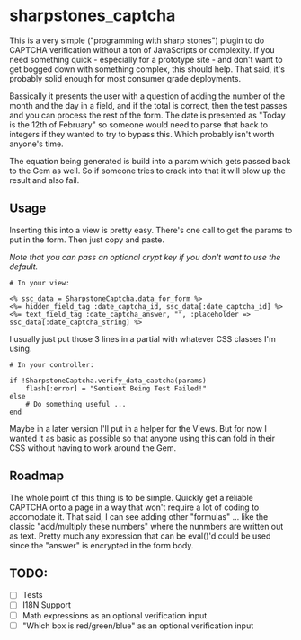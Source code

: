 # sharpstones_captcha

This is a very simple ("programming with sharp stones") plugin to do CAPTCHA verification without a ton of JavaScripts or complexity. If you need something quick - especially for a prototype site - and don't want to get bogged down with something complex, this should help. That said, it's probably solid enough for most consumer grade deployments.

Bassically it presents the user with a question of adding the number of the month and the day in a field, and if the total is correct, then the test passes and you can process the rest of the form. The date is presented as "Today is the 12th of February" so someone would need to parse that back to integers if they wanted to try to bypass this. Which probably isn't worth anyone's time.

The equation being generated is build into a param which gets passed back to the Gem as well. So if someone tries to crack into that it will blow up the result and also fail.

## Usage

Inserting this into a view is pretty easy. There's one call to get the params to put in the form. Then just copy and paste.

_Note that you can pass an optional crypt key if you don't want to use the default._

```
# In your view:

<% ssc_data = SharpstoneCaptcha.data_for_form %>
<%= hidden_field_tag :date_captcha_id, ssc_data[:date_captcha_id] %>
<%= text_field_tag :date_captcha_answer, "", :placeholder => ssc_data[:date_captcha_string] %>
```

I usually just put those 3 lines in a partial with whatever CSS classes I'm using.

```
# In your controller:

if !SharpstoneCaptcha.verify_data_captcha(params)
    flash[:error] = "Sentient Being Test Failed!"
else
    # Do something useful ...
end
```

Maybe in a later version I'll put in a helper for the Views. But for now I wanted it as basic as possible so that anyone using this can fold in their CSS without having to work around the Gem.

## Roadmap

The whole point of this thing is to be simple. Quickly get a reliable CAPTCHA onto a page in a way that won't require a lot of coding to accomodate it. That said, I can see adding other "formulas" ... like the classic "add/multiply these numbers" where the nunmbers are written out as text. Pretty much any expression that can be eval()'d could be used since the "answer" is encrypted in the form body.

## TODO:

- [ ] Tests
- [ ] I18N Support 
- [ ] Math expressions as an optional verification input
- [ ] "Which box is red/green/blue" as an optional verification input
